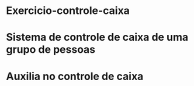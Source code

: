 # Exercicio-controle-caixa
# Sistema de controle de caixa de uma grupo de pessoas
# Auxilia no controle de caixa
